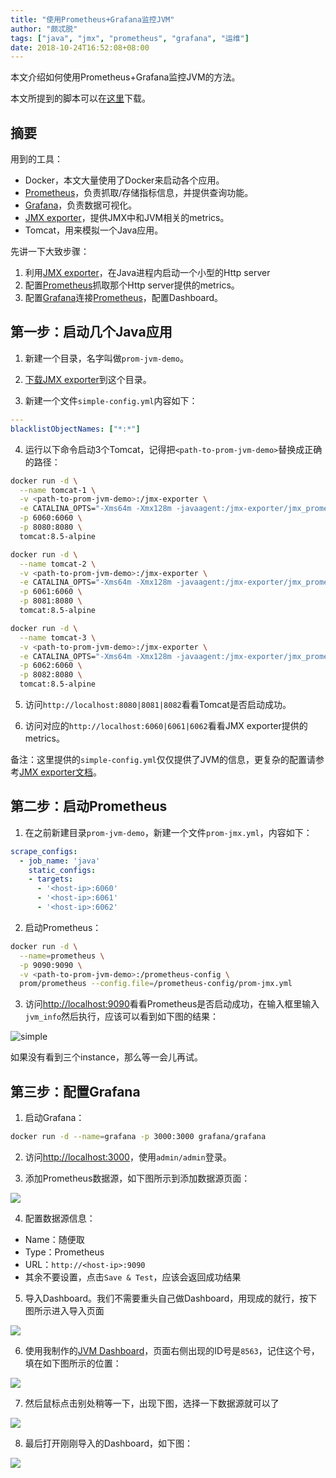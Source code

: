 ```yaml
---
title: "使用Prometheus+Grafana监控JVM"
author: "颇忒脱"
tags: ["java", "jmx", "prometheus", "grafana", "运维"]
date: 2018-10-24T16:52:08+08:00
---
```


本文介绍如何使用Prometheus+Grafana监控JVM的方法。

<!--more-->

本文所提到的脚本可以在[这里](https://github.com/chanjarster/prometheus-learn/tree/master/jvm-monitoring)下载。

## 摘要

用到的工具：

* Docker，本文大量使用了Docker来启动各个应用。
* [Prometheus][prometheus]，负责抓取/存储指标信息，并提供查询功能。
* [Grafana][grafana]，负责数据可视化。
* [JMX exporter][jmx-exporter]，提供JMX中和JVM相关的metrics。
* Tomcat，用来模拟一个Java应用。

先讲一下大致步骤：

1. 利用[JMX exporter][jmx-exporter]，在Java进程内启动一个小型的Http server
1. 配置[Prometheus][prometheus]抓取那个Http server提供的metrics。
1. 配置[Grafana][grafana]连接[Prometheus][prometheus]，配置Dashboard。


## 第一步：启动几个Java应用

1) 新建一个目录，名字叫做`prom-jvm-demo`。

2) [下载JMX exporter][download-jmx-exporter]到这个目录。

3) 新建一个文件`simple-config.yml`内容如下：

```yaml
---
blacklistObjectNames: ["*:*"]
```

4) 运行以下命令启动3个Tomcat，记得把`<path-to-prom-jvm-demo>`替换成正确的路径：

```bash
docker run -d \
  --name tomcat-1 \
  -v <path-to-prom-jvm-demo>:/jmx-exporter \
  -e CATALINA_OPTS="-Xms64m -Xmx128m -javaagent:/jmx-exporter/jmx_prometheus_javaagent-0.3.1.jar=6060:/jmx-exporter/simple-config.yml" \
  -p 6060:6060 \
  -p 8080:8080 \
  tomcat:8.5-alpine

docker run -d \
  --name tomcat-2 \
  -v <path-to-prom-jvm-demo>:/jmx-exporter \
  -e CATALINA_OPTS="-Xms64m -Xmx128m -javaagent:/jmx-exporter/jmx_prometheus_javaagent-0.3.1.jar=6060:/jmx-exporter/simple-config.yml" \
  -p 6061:6060 \
  -p 8081:8080 \
  tomcat:8.5-alpine

docker run -d \
  --name tomcat-3 \
  -v <path-to-prom-jvm-demo>:/jmx-exporter \
  -e CATALINA_OPTS="-Xms64m -Xmx128m -javaagent:/jmx-exporter/jmx_prometheus_javaagent-0.3.1.jar=6060:/jmx-exporter/simple-config.yml" \
  -p 6062:6060 \
  -p 8082:8080 \
  tomcat:8.5-alpine
```

5) 访问`http://localhost:8080|8081|8082`看看Tomcat是否启动成功。

6) 访问对应的`http://localhost:6060|6061|6062`看看JMX exporter提供的metrics。

备注：这里提供的`simple-config.yml`仅仅提供了JVM的信息，更复杂的配置请参考[JMX exporter文档][jmx-exporter]。

## 第二步：启动Prometheus

1) 在之前新建目录`prom-jvm-demo`，新建一个文件`prom-jmx.yml`，内容如下：

```yaml
scrape_configs:
  - job_name: 'java'
    static_configs:
    - targets:
      - '<host-ip>:6060'
      - '<host-ip>:6061'
      - '<host-ip>:6062'
```

2) 启动Prometheus：

```bash
docker run -d \
  --name=prometheus \
  -p 9090:9090 \
  -v <path-to-prom-jvm-demo>:/prometheus-config \
  prom/prometheus --config.file=/prometheus-config/prom-jmx.yml
```

3) 访问[http://localhost:9090](http://localhost:9090)看看Prometheus是否启动成功，在输入框里输入`jvm_info`然后执行，应该可以看到如下图的结果：

![simple](prom.png)

如果没有看到三个instance，那么等一会儿再试。

## 第三步：配置Grafana

1) 启动Grafana：

```bash
docker run -d --name=grafana -p 3000:3000 grafana/grafana
```

2) 访问[http://localhost:3000](http://localhost:3000)，使用`admin/admin`登录。

3) 添加Prometheus数据源，如下图所示到添加数据源页面：

![](grafana-ds.png)

4) 配置数据源信息：

* Name：随便取
* Type：Prometheus
* URL：`http://<host-ip>:9090`
* 其余不要设置，点击`Save & Test`，应该会返回成功结果

5) 导入Dashboard。我们不需要重头自己做Dashboard，用现成的就行，按下图所示进入导入页面

![](grafana-dashboard-import.png)

6) 使用我制作的[JVM Dashboard][grafana-jvm-dashboard]，页面右侧出现的ID号是`8563`，记住这个号，填在如下图所示的位置：

![](grafana-dashboard-import-2.png)

7) 然后鼠标点击别处稍等一下，出现下图，选择一下数据源就可以了

![](grafana-dashboard-import-3.png)

8) 最后打开刚刚导入的Dashboard，如下图：

![](jvm-dashboard.png)

[prometheus]: https://prometheus.io/
[grafana]: https://grafana.com
[jmx-exporter]: https://github.com/prometheus/jmx_exporter
[download-jmx-exporter]: https://repo1.maven.org/maven2/io/prometheus/jmx/jmx_prometheus_javaagent/0.3.1/jmx_prometheus_javaagent-0.3.1.jar
[grafana-jvm-dashboard]: https://grafana.com/dashboards/8563